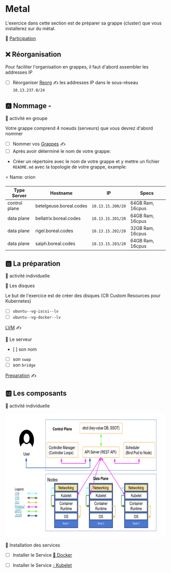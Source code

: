 # Metal

L'exercice dans cette section est de préparer sa grappe (cluster) que vous installerez sur du métal.

:tada: [Participation](.scripts/Participation.md)

## :x: Réorganisation

Pour faciliter l'organisation en grappes, il faut d'abord assembler les addresses IP

- [ ] Réorganiser [Reorg](.doc/Reorg.md) :writing_hand:	 les addresses IP dans le sous-réseau `10.13.237.0/24`


## :a: Nommage - 

:busts_in_silhouette: activité en groupe

Votre grappe comprend 4 noeuds (serveurs) que vous devrez d'abord nommer

- [ ] Nommer vos [Grappes](.doc/Grappes.md) :writing_hand:	 
- [ ] Après avoir déterminé le nom de votre grappe:

* Créer un répertoire avec le nom de votre grappe et y mettre un fichier `README.md` avec la topologie de votre grappe, example:

:star: Name: orion

| Type Server   | Hostname                |  IP               | Specs                 |
|---------------|-------------------------|-------------------|-----------------------|
| control plane | betelgeuse.boreal.codes | `10.13.15.200/20` | 64GB Ram,      16cpus |
| data plane    | bellatrix.boreal.codes  | `10.13.15.201/20` | 64GB Ram,      16cpus |
| data plane    | rigel.boreal.codes      | `10.13.15.202/20` | 32GB Ram,      16cpus |
| data plane    | saiph.boreal.codes      | `10.13.15.203/20` | 64GB Ram,      16cpus |

## :b: La préparation

:bust_in_silhouette: activité individuelle

:round_pushpin: Les disques

Le but de l'exercice est de créer des disques (CR Custom Resources pour Kubernetes)

- [ ] `ubuntu--vg-iscsi--lv`
- [ ] `ubuntu--vg-docker--lv`

[LVM](https://github.com/CollegeBoreal/Tutoriels/tree/main/O.OS/1.Linux/L.LVM) :writing_hand:	

:round_pushpin: Le serveur

- [ ] son nom
- [ ] son `swap`
- [ ] son `bridge`

[Preparation](.doc/Preparation.md) :writing_hand:	

## :ab: Les composants

:bust_in_silhouette: activité individuelle

<img src="images/kube-cluster-component-topology.png" width="708" height="388"></img>

:round_pushpin: Installation des services

- [ ] Installer le Service [:whale: Docker]()

- [ ] Installer le Service [:droplet: Kubelet](.docs/kubelet.md)
